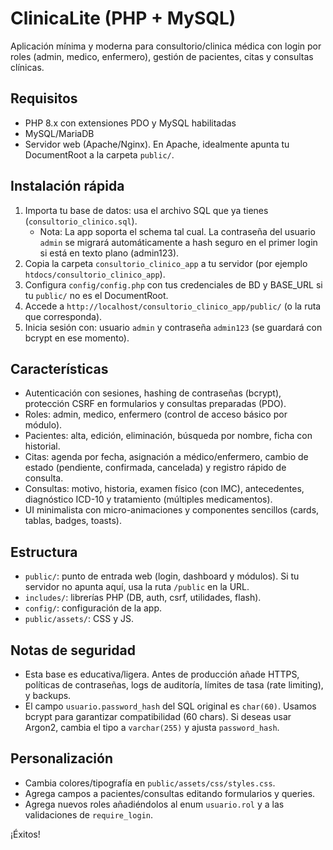 # ClinicaLite (PHP + MySQL)

Aplicación mínima y moderna para consultorio/clinica médica con login por roles (admin, medico, enfermero), gestión de pacientes, citas y consultas clínicas.

## Requisitos
- PHP 8.x con extensiones PDO y MySQL habilitadas
- MySQL/MariaDB
- Servidor web (Apache/Nginx). En Apache, idealmente apunta tu DocumentRoot a la carpeta `public/`.

## Instalación rápida
1. Importa tu base de datos: usa el archivo SQL que ya tienes (`consultorio_clinico.sql`).
   - Nota: La app soporta el schema tal cual. La contraseña del usuario `admin` se migrará automáticamente a hash seguro en el primer login si está en texto plano (admin123).
2. Copia la carpeta `consultorio_clinico_app` a tu servidor (por ejemplo `htdocs/consultorio_clinico_app`).
3. Configura `config/config.php` con tus credenciales de BD y BASE_URL si tu `public/` no es el DocumentRoot.
4. Accede a `http://localhost/consultorio_clinico_app/public/` (o la ruta que corresponda).
5. Inicia sesión con: usuario `admin` y contraseña `admin123` (se guardará con bcrypt en ese momento).

## Características
- Autenticación con sesiones, hashing de contraseñas (bcrypt), protección CSRF en formularios y consultas preparadas (PDO).
- Roles: admin, medico, enfermero (control de acceso básico por módulo).
- Pacientes: alta, edición, eliminación, búsqueda por nombre, ficha con historial.
- Citas: agenda por fecha, asignación a médico/enfermero, cambio de estado (pendiente, confirmada, cancelada) y registro rápido de consulta.
- Consultas: motivo, historia, examen físico (con IMC), antecedentes, diagnóstico ICD-10 y tratamiento (múltiples medicamentos).
- UI minimalista con micro-animaciones y componentes sencillos (cards, tablas, badges, toasts).

## Estructura
- `public/`: punto de entrada web (login, dashboard y módulos). Si tu servidor no apunta aquí, usa la ruta `/public` en la URL.
- `includes/`: librerías PHP (DB, auth, csrf, utilidades, flash).
- `config/`: configuración de la app.
- `public/assets/`: CSS y JS.

## Notas de seguridad
- Esta base es educativa/ligera. Antes de producción añade HTTPS, políticas de contraseñas, logs de auditoría, límites de tasa (rate limiting), y backups.
- El campo `usuario.password_hash` del SQL original es `char(60)`. Usamos bcrypt para garantizar compatibilidad (60 chars). Si deseas usar Argon2, cambia el tipo a `varchar(255)` y ajusta `password_hash`.

## Personalización
- Cambia colores/tipografía en `public/assets/css/styles.css`.
- Agrega campos a pacientes/consultas editando formularios y queries.
- Agrega nuevos roles añadiéndolos al enum `usuario.rol` y a las validaciones de `require_login`.

¡Éxitos!

